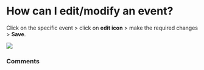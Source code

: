 # How can I edit/modify an event?

<p class="no-margin">Click on the specific event &gt; click on <b>edit icon</b> &gt; make the required changes &gt; <b>Save</b>.</p>
<p class="no-margin"></p>
<div class="intercom-container"><img src="/assets/img/teams-pro/image_158.png"></div>

### Comments
<Comments />
